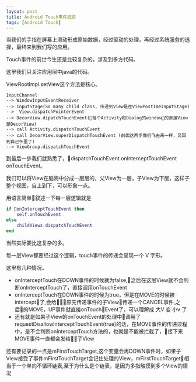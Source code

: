 ```yaml
---
layout: post
title: Android Touch事件追踪
tags: [Android Touch]
---
```

当我们的手指在屏幕上滑动形成原始数据，经过驱动的处理，再经过系统服务的选择，最终来到我们写的应用。

Touch事件的前世今生还是比较复杂的，涉及到多方代码。

这里我们只关注应用层中java的代码。

ViewRootImpl.setView这个方法是核心。

    InputChannel 
    --> WindowInputEventReceiver   
    --> InputStage(So many child class, 传递到View是在ViewPostImeInputStage)
    -->  View.dispatchPointerEvent 
    --> DecorView.dipatchTouchEvent(每个Activity和Dialog的window的直接View是DecorView) 
    --> call Activity.dispatchTouchEvent 
    --> call DecorView.superDispatchTouchEvent (前面这两步像扔飞去来一样，又回到自己怀里了) 
    --> ViewGroup.dispatchTouchEvent


到最后一步我们就熟悉了，dispatchTouchEvent onInterceptTouchEvent onTouchEvent。

我们可以将View在脑海中分成一层层的，父View为一层，子View为下层，这样子整个视图，自上到下，可以形象一点。

用语言简单叙述一下每一层逻辑就是
```lua
if onInterceptTouchEvent then
    self.onTouchEvent
else
    childViews.dispatchTouchEvent
end
 ```

 当然实际要比这复杂的多。

 每一层View都要经过这个逻辑，touch事件的传递会呈现一个 V 字形。

 这里有几种情况。

- onInterceptTouch在DOWN事件的时候就为false,之后在这层View就不会判断onInterceptTouch了，直接调用onTouchEvent
- onInterceptTouch在DOWN事件的时候为true，但是在MOVE的时候被intercept了,会给原先传递事件的子View传递一个CANCEL事件,之后的MOVE，UP事件就直接onTouchEvent了，可以理解成 大V 变 小v 了
- 还有就是如果子View的onTouchEvent的处理中调用了requestDisallowInterceptTouchEvent(true)的话，在MOVE事件的传递过程中，是不会判断onInterceptTouch方法的，也就是不能被拦截了，接下来MOVE事件一直都会发给子View


还有要记录的一点是mFirstTouchTarget,这个变量会再DOWN事件时，如果子View接受了事件mFirstTouchTarget会记住处理的View，mFirstTouchTarget相当于一个单向不循环链表,至于为什么是个链表，是因为多指触摸到多个View的情况